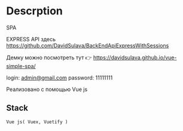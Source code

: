 # Descrption
SPA

EXPRESS API здесь  https://github.com/DavidSulava/BackEndApiExpressWithSessions

Демку можно посмотреть тут 👉 https://davidsulava.github.io/vue-simple-spa/

login: admin@gmail.com
password: 11111111

Реализовано с помощью Vue js

## Stack
```
Vue js( Vuex, Vuetify )

```
